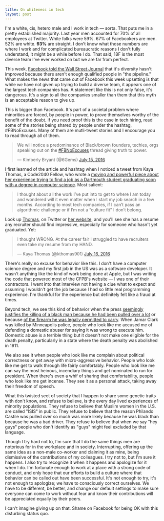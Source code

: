 ```yaml
---
title: On whiteness in tech
layout: post
---
```

I'm a white, cis, hetero male and I work in tech — sorta. That puts me in a pretty established majority. Last year men accounted for 70% of all employees at Twitter. White folks were 59%. 67% of Facebookers are men. 52% are white. **93%** are straight. I don't know what those numbers are where I work and for complicated bureaucratic reasons I don't fully understand, it might be a while before I do. That said, 18F is the most diverse team I've ever worked on but we are far from perfect. 

This week, [Facebook told the Wall Street Journal](http://www.wsj.com/articles/facebook-blames-lack-of-available-talent-for-diversity-problem-1468526303) that it's diversity hasn't improved because there aren't enough qualified people in "the pipeline." What makes the news that came out of Facebook this week upsetting is that while *we* have not given up trying to build a diverse team, it appears one of the largest tech companies has. A statement like this is not only false, it's dangerous. It's a sign to all the companies smaller than them that this myth is an acceptable reason to give up.

This is bigger than Facebook. It's part of a societal problem where minorities are forced, by people in power, to prove themselves worthy of the benefit of the doubt. If you need proof this is the case in tech hiring, read some of the stories being shared by people under the hashtag, #FBNoExcuses. Many of them are mutli-tweet stories and I encourage you to read through all of them.

<blockquote class="twitter-tweet" data-lang="en"><p lang="en" dir="ltr">We will notice a predominance of Black/brown founders, techies, orgs speaking out on the <a href="https://twitter.com/hashtag/FBNoExcuses?src=hash">#FBNoExcuses</a> thread giving truth to power.</p>&mdash; Kimberly Bryant (@6Gems) <a href="https://twitter.com/6Gems/status/754071158853545984">July 15, 2016</a></blockquote> <script async src="//platform.twitter.com/widgets.js" charset="utf-8"></script>

I first learned of the article and hashtag when I noticed a tweet from Kaya Thomas, a Code2040 Fellow, who wrote a [moving and powerful piece about her experience trying to find a job as a Dartmouth student graduating soon with a degree in computer science](https://shift.newco.co/invisible-talent-409a085bee9c#.gv0gw2xuo). Most salient:

>I thought about all the work I’ve put into to get to where I am today and wondered will it even matter when I start my job search in a few months. According to most tech companies, if I can’t pass an algorithmic challenge or if I’m not a “culture fit” I don’t belong.

Look up [Thomas](https://twitter.com/kthomas901), on Twitter or [her website](https://kmt901.github.io), and you'll see she has a resume any recruiter should find impressive, especially for someone who hasn't yet graduated. Yet:

<blockquote class="twitter-tweet" data-lang="en"><p lang="en" dir="ltr">I thought WRONG. At the career fair I struggled to have recruiters even take my resume from my HAND.</p>&mdash; Kaya Thomas (@kthomas901) <a href="https://twitter.com/kthomas901/status/754329955958304768">July 16, 2016</a></blockquote> <script async src="//platform.twitter.com/widgets.js" charset="utf-8"></script>

There's really no excuse for behavior like this. I don't have a computer science degree and my first job in the US was as a software developer. It wasn't anything like the kind of work being done at Apple, but I was writing the code that powered most of the CFPB's website — I was one of their contractors. I went into that interview not having a clue what to expect and assuming I wouldn't get the job because I had so little real programming experience. I'm thankful for the experience but definitely felt like a fraud at times. 

Beyond tech, we see this kind of behavior when the press [seemingly justifies the killing of a black man because he had been pulled over a lot](http://minnesota.cbslocal.com/2016/07/09/philando-stops/) or because [of the firearm he was legally permitted to carry](http://www.cbsnews.com/news/minnesota-police-officer-philando-castile-gun-race/). When Jamar Clark was killed by Minneapolis police, people who look like me accused me of defending a domestic abuser for saying it was wrong to execute him. Domestic abuse is a terrible thing but it doesn't not make one eligible for the death penalty, particularly in a state where the death penalty was abolished in 1911.

We also see it when people who look like me complain about political correctness or get away with micro-aggressive behavior. People who look like me get to walk through life fairly comfortably. People who look like me can say the most heinous, incendiary things and get nominated to run for president. When there's even a whif of sharing that comfortability, people who look like me get incense. They see it as a personal attack, taking away their freedom of speech.

What this twisted sect of society that I happen to share some genetic traits with don't know, and refuse to believe, is the every day lived experiences of minority populations. They refuse to believe that Muslim women in the U.S. are called "ISIS" in public. They refuse to believe that the reason Philando Castile was pulled over so much was more likely because he was black than because he was a bad driver. They refuse to believe that when we say "hey guys" people who don't identify as "guys" might feel excluded by that language.

Though I try hard not to, I'm sure that I do the same things men are notorious for in the workplace and in society. Interrupting, offering up the same idea as a non-male co-worker and claiming it as mine, being dismissive of the contributions of my colleagues. I try not to, but I'm sure it happens. I also try to recognize it when it happens and apologize for it when I do. I'm fortunate enough to work at a place with a strong code of conduct, and only hope that our efforts to build a culture where that behavior can be called out have been successful. It's not enough to try, it's not enough to apologize; we have to consciously correct ourselves. We have to be different, be better, and change our default settings to make sure everyone can come to work without fear and know their contributions will be appreciated equally by their peers.

I can't imagine giving up on that. Shame on Facebook for being OK with this disturbing status quo.
